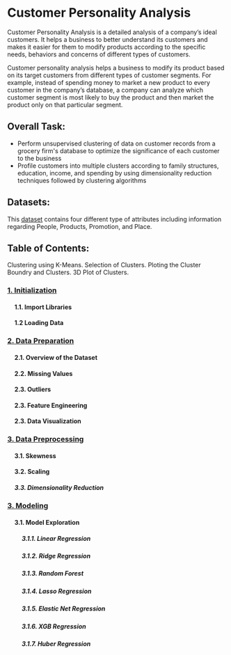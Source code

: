# Customer Personality Analysis
Customer Personality Analysis is a detailed analysis of a company’s ideal customers. It helps a business to better understand its customers and makes it easier for them to modify products according to the specific needs, behaviors and concerns of different types of customers.

Customer personality analysis helps a business to modify its product based on its target customers from different types of customer segments. For example, instead of spending money to market a new product to every customer in the company’s database, a company can analyze which customer segment is most likely to buy the product and then market the product only on that particular segment.

## Overall Task:
- Perform unsupervised clustering of data on customer records from a grocery firm's database to optimize the significance of each customer to the business
- Profile customers into multiple clusters according to family structures, education, income, and spending by using dimensionality reduction techniques followed by clustering algorithms


## Datasets: 
This [dataset](https://www.kaggle.com/datasets/imakash3011/customer-personality-analysis) contains four different type of attributes including information regarding People, Products, Promotion, and Place. 



## Table of Contents:

Clustering using K-Means.
Selection of Clusters.
Ploting the Cluster Boundry and Clusters.
3D Plot of Clusters.

### [1. Initialization]()

#### &nbsp;&nbsp;&nbsp;&nbsp; 1.1. Import Libraries
#### &nbsp;&nbsp;&nbsp;&nbsp; 1.2 Loading Data

### [2. Data Preparation]()

#### &nbsp;&nbsp;&nbsp;&nbsp; 2.1. Overview of the Dataset
#### &nbsp;&nbsp;&nbsp;&nbsp; 2.2. Missing Values
#### &nbsp;&nbsp;&nbsp;&nbsp; 2.3. Outliers
#### &nbsp;&nbsp;&nbsp;&nbsp; 2.3. Feature Engineering
#### &nbsp;&nbsp;&nbsp;&nbsp; 2.3. Data Visualization


### [3. Data Preprocessing]()
#### &nbsp;&nbsp;&nbsp;&nbsp; 3.1. Skewness
#### &nbsp;&nbsp;&nbsp;&nbsp; 3.2. Scaling
##### &nbsp;&nbsp;&nbsp;&nbsp; 3.3. Dimensionality Reduction



### [3. Modeling]()

#### &nbsp;&nbsp;&nbsp;&nbsp; 3.1. Model Exploration
##### &nbsp;&nbsp;&nbsp;&nbsp; &nbsp;&nbsp;&nbsp;&nbsp; 3.1.1. Linear Regression
##### &nbsp;&nbsp;&nbsp;&nbsp; &nbsp;&nbsp;&nbsp;&nbsp; 3.1.2. Ridge Regression
##### &nbsp;&nbsp;&nbsp;&nbsp; &nbsp;&nbsp;&nbsp;&nbsp; 3.1.3. Random Forest 
##### &nbsp;&nbsp;&nbsp;&nbsp; &nbsp;&nbsp;&nbsp;&nbsp; 3.1.4. Lasso Regression
##### &nbsp;&nbsp;&nbsp;&nbsp; &nbsp;&nbsp;&nbsp;&nbsp; 3.1.5. Elastic Net Regression
##### &nbsp;&nbsp;&nbsp;&nbsp; &nbsp;&nbsp;&nbsp;&nbsp; 3.1.6. XGB Regression
##### &nbsp;&nbsp;&nbsp;&nbsp; &nbsp;&nbsp;&nbsp;&nbsp; 3.1.7. Huber Regression

